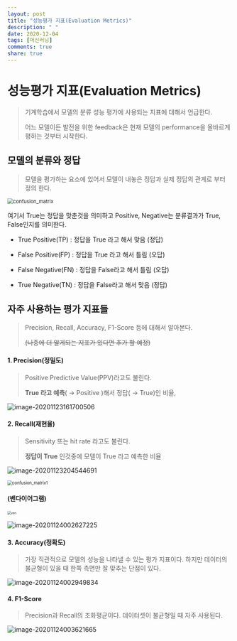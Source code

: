 ```yaml
---
layout: post
title: "성능평가 지표(Evaluation Metrics)"
description: " "
date: 2020-12-04
tags: [머신러닝]
comments: true
share: true
---
```



# 성능평가 지표(Evaluation Metrics)

> 기계학습에서 모델의 분류 성능 평가에 사용되는 지표에 대해서 언급한다.
>
> 어느 모델이든 발전을 위한 feedback은 현재 모델의 performance을 올바르게 평하는 것부터 시작한다.



## 모델의 분류와 정답

> 모델을 평가하는 요소에 있어서 모델이 내놓은 정답과 실제 정답의 관계로 부터 정의 한다.



<img src="https://github.com/colinch4/colinch4.github.io/blob/master/_posts/2020/ML/markdown-images/confusion_matrix.png" alt="confusion_matrix" style="zoom:80%;" />

여기서 True는 정답을 맞춘것을 의미하고 Positive, Negative는 분류결과가 True, False인지를 의미한다.

* True Positive(TP) : 정답을 True 라고 해서 맞음     (정답)

* False Positive(FP) : 정답을 True 라고 해서 틀림    (오답)

* False Negative(FN) : 정답을 False라고 해서 틀림  (오답)

* True Negative(TN) : 정답을 False라고 해서 맞음   (정답)



## 자주 사용하는 평가 지표들

> Precision, Recall, Accuracy, F1-Score 등에 대해서 알아본다.
>
> ~~(나중에 더 알게되는 지표가 있다면 추가 할 예정)~~



#### 1. Precision(정밀도)

> Positive Predictive Value(PPV)라고도 불린다.
>
>  **True 라고 예측**( → Positive )해서 정답( → True)인 비율, 


![image-20201123161700506](https://github.com/colinch4/colinch4.github.io/blob/master/_posts/2020/ML/markdown-images/image-20201123161700506.png?raw=true)



#### 2. Recall(재현율)

> Sensitivity 또는 hit rate 라고도 불린다.
>
> **정답이 True** 인것중에 모델이 True 라고 예측한 비율

![image-20201123204544691](https://github.com/colinch4/colinch4.github.io/blob/master/_posts/2020/ML/markdown-images/image-20201123204544691.png?raw=true)

<img src="https://github.com/colinch4/colinch4.github.io/blob/master/_posts/2020/ML/markdown-images/confusion_matrix1.png" alt="confusion_matrix1" style="zoom: 67%;" />


#### (벤다이어그램)

<img src="https://github.com/colinch4/colinch4.github.io/blob/master/_posts/2020/ML/markdown-images/ven-1606133328173.png" alt="ven" style="zoom: 50%;" />

![image-20201124002627225](https://github.com/colinch4/colinch4.github.io/blob/master/_posts/2020/ML/markdown-images/image-20201124002627225.png?raw=true)



#### 3. Accuracy(정확도)

> 가장 직관적으로 모델의 성능을 나타낼 수 있는 평가 지표이다. 하지만 데이터의 불균형이 있을 때 한쪽 측면만 잘 맞추는 단점이 있다.

![image-20201124002949834](https://github.com/colinch4/colinch4.github.io/blob/master/_posts/2020/ML/markdown-images/image-20201124002949834.png?raw=true)



#### 4. F1-Score

> Precision과 Recall의 조화평균이다. 데이터셋이 불균형일 때 자주 사용된다.

![image-20201124003621665](https://github.com/colinch4/colinch4.github.io/blob/master/_posts/2020/ML/markdown-images/image-20201124003621665.png?raw=true)





